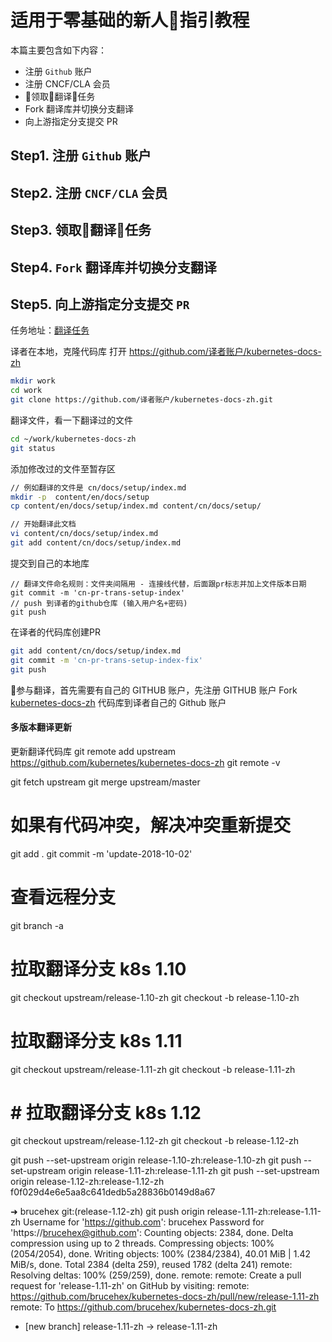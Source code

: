 
# 适用于零基础的新人指引教程

本篇主要包含如下内容：

- 注册 `Github` 账户
- 注册 CNCF/CLA 会员
- 领取翻译任务
- Fork 翻译库并切换分支翻译
- 向上游指定分支提交 PR

## Step1. 注册 `Github` 账户



## Step2. 注册 `CNCF/CLA` 会员

## Step3. 领取翻译任务

## Step4. `Fork` 翻译库并切换分支翻译

## Step5. 向上游指定分支提交 `PR`

任务地址：[翻译任务](https://docs.google.com/spreadsheets/d/1cF5ULp0-_Sw8HqiZXCk6nfBC0nq5NM-QboZ4tV7EopA/edit#gid=196779105)


译者在本地，克隆代码库
打开 https://github.com/译者账户/kubernetes-docs-zh

```bash
mkdir work
cd work
git clone https://github.com/译者账户/kubernetes-docs-zh.git
```

翻译文件，看一下翻译过的文件

```bash
cd ~/work/kubernetes-docs-zh
git status
```

添加修改过的文件至暂存区

```bash
// 例如翻译的文件是 cn/docs/setup/index.md
mkdir -p  content/en/docs/setup
cp content/en/docs/setup/index.md content/cn/docs/setup/

// 开始翻译此文档
vi content/cn/docs/setup/index.md
git add content/cn/docs/setup/index.md
```
提交到自己的本地库
```
// 翻译文件命名规则：文件夹间隔用 - 连接线代替，后面跟pr标志并加上文件版本日期
git commit -m 'cn-pr-trans-setup-index'
// push 到译者的github仓库 (输入用户名+密码)
git push
```

在译者的代码库创建PR

```bash
git add content/cn/docs/setup/index.md
git commit -m 'cn-pr-trans-setup-index-fix'
git push
```

参与翻译，首先需要有自己的 GITHUB 账户，先注册 GITHUB 账户
Fork [kubernetes-docs-zh](https://github.com/kubernetes/kubernetes-docs-zh) 代码库到译者自己的 Github 账户

#### 多版本翻译更新

更新翻译代码库
git remote add upstream https://github.com/kubernetes/kubernetes-docs-zh
git remote -v

git fetch upstream
git merge upstream/master
# 如果有代码冲突，解决冲突重新提交
git add .
git commit -m 'update-2018-10-02'
# 查看远程分支
git branch -a
# 拉取翻译分支 k8s 1.10
git checkout upstream/release-1.10-zh
git checkout -b release-1.10-zh
# 拉取翻译分支 k8s 1.11
git checkout upstream/release-1.11-zh
git checkout -b release-1.11-zh
# # 拉取翻译分支 k8s 1.12
git checkout upstream/release-1.12-zh
git checkout -b release-1.12-zh


git push --set-upstream origin release-1.10-zh:release-1.10-zh
git push --set-upstream origin release-1.11-zh:release-1.11-zh
git push --set-upstream origin release-1.12-zh:release-1.12-zh
f0f029d4e6e5aa8c641dedb5a28836b0149d8a67

➜  brucehex git:(release-1.12-zh) git push origin release-1.11-zh:release-1.11-zh
Username for 'https://github.com': brucehex
Password for 'https://brucehex@github.com':
Counting objects: 2384, done.
Delta compression using up to 2 threads.
Compressing objects: 100% (2054/2054), done.
Writing objects: 100% (2384/2384), 40.01 MiB | 1.42 MiB/s, done.
Total 2384 (delta 259), reused 1782 (delta 241)
remote: Resolving deltas: 100% (259/259), done.
remote:
remote: Create a pull request for 'release-1.11-zh' on GitHub by visiting:
remote:      https://github.com/brucehex/kubernetes-docs-zh/pull/new/release-1.11-zh
remote:
To https://github.com/brucehex/kubernetes-docs-zh.git
 * [new branch]      release-1.11-zh -> release-1.11-zh